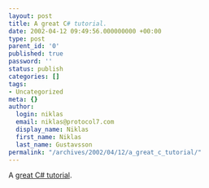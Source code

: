 ```yaml
---
layout: post
title: A great C# tutorial.
date: 2002-04-12 09:49:56.000000000 +00:00
type: post
parent_id: '0'
published: true
password: ''
status: publish
categories: []
tags:
- Uncategorized
meta: {}
author:
  login: niklas
  email: niklas@protocol7.com
  display_name: Niklas
  first_name: Niklas
  last_name: Gustavsson
permalink: "/archives/2002/04/12/a_great_c_tutorial/"
---
```

A [great C# tutorial](http://www.softsteel.co.uk/tutorials/cSharp/cIndex.html).

